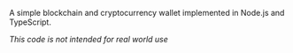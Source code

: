 A simple blockchain and cryptocurrency wallet implemented in Node.js and TypeScript.

*This code is not intended for real world use*
